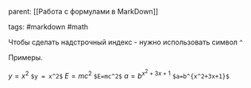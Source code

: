 parent: [[Работа с формулами в MarkDown]]

tags: #markdown #math 

Чтобы сделать надстрочный индекс - нужно использовать символ `^`

Примеры.

$y = x^2$                  `$y = x^2$`
$E=mc^2$               `$E=mc^2$`
$a=b^{x^2+3x+1}$         `$a=b^{x^2+3x+1}$`

